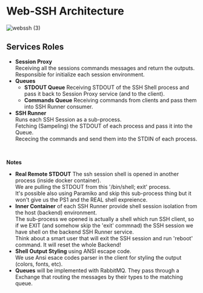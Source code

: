 # Web-SSH Architecture 
![webssh (3)](https://user-images.githubusercontent.com/49838106/118291923-c8d4df00-b4e0-11eb-844c-d7fbbdf9bd57.png)


## Services Roles
* **Session Proxy** <br/> Receiving all the sessions commands messages and return the outputs.<br/> Responsible for initialize each session environment. <br/>
* **Queues** <br/> 
   - __STDOUT Queue__ Receiving STDOUT of the SSH Shell process and pass it back to Session Proxy service (and to the client). <br/> 
   - __Commands Queue__ Receiving commands from clients and pass them into SSH Runner consumer. <br/> 
* **SSH Runner** <br/>Runs each SSH Session as a sub-process. <br/>Fetching (Sampeling) the STDOUT of each process and pass it into the Queue. <br/> Rececing the commands and send them into the STDIN of each process.  <br/> 
<br/>

**Notes**
* **Real Remote STDOUT** The ssh session shell is opened in another process (inside docker container). <br/>  We are pulling the STDOUT from this '/bin/shell; exit' process. <br/> It's possible also using Paramiko and skip this sub-process thing but it won't give us the PS1 and the REAL shell expreience.
* **Inner Container** of each SSH Runner provide shell session isolation from the host (backend) environment. <br/> The sub-process we opened is actually a shell which run SSH client, so if we EXIT (and somehow skip the 'exit' commnad) the SSH session we have shell on the backend SSH Runner service.<br/> Think about a smart user that will exit the SSH session and run 'reboot' command. It will reset the whole Backend!
* **Shell Output Styling** using ANSI escape code.  <br/> We use Ansi esace codes parser in the client for styling the output (colors, fonts, etc). 
* **Queues** will be implemented with RabbitMQ. They pass through a Exchange that routing the messages by their types to the matching queue.
